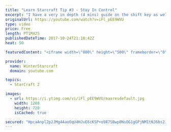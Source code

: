 ```yaml
---
title: "Learn Starcraft Tip #3 - Stay In Control"
excerpt: "I have a very in depth (4 mins) guide on the shift key as well here https://www.youtube.com/watch?v=7x9pHr544oY"
originalUrl: https://youtube.com/watch?v=iFl_pEE9WVU
type: video
price: Free
length: PT1M42S
publishedDateTime: 2017-10-24T21:18:42Z
heat: 50

featuredContent: "<iframe width=\"800\" height=\"500\" frameborder=\"0\" src=\"https://www.youtube.com/embed/iFl_pEE9WVU\" allow=\"accelerometer; autoplay; encrypted-media; gyroscope; picture-in-picture\" allowfullscreen></iframe>"

provider:
  name: WinterStarcraft
  domain: youtube.com

topics:
  - StarCraft 2

images:
  - url: https://i.ytimg.com/vi/iFl_pEE9WVU/maxresdefault.jpg
    width: 1280
    height: 720
    isCached: true

secured: "HpcaAnpl2p2JMg4AaoOqU4HJvE6cKSP+o987SBwp0NsOG1gGPjNMItNJ6bs2JvQkUOymEUJqoyVKFSx4DKSiQkq9mNBp+nDInEmr0kB+2RvliNfWPGD8L0ghalv4vsjDljRNm/UNM3ez6tXJaFty4nL2kxR11Eaqz8OTxpJ1xmlwY2ShSC5/8epG1gttjOw8LV+lLHMEnVTTSloVBZfmDIZBCZFrB44I8iL5gpOKXhV0swJgwKTaUetxpK4pMcSwEOm+jekzxoFHLt1KLwCJ5x4E3nyy6nOMyol3H/RtWTXApG4cF74d01TD4FwlPB85oNWh1qznjb0nK+yFwDDN2o7jNdZmp2z2+Gd4qnpLGL5lCf8wd09ncDYXv3cWs0lVZ0yGEzaMd6XIDb1/lMXFirWHiU6AKspLeVzBzOGsCYo=;GELOQxbwhPZMUtpuc+pZBA=="
---
```


